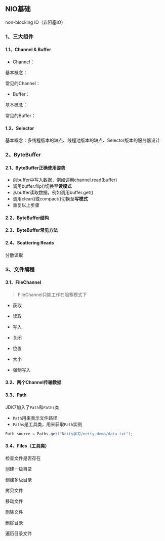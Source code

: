 ## NIO基础

non-blocking IO（非阻塞IO）

### 1、三大组件

#### 1.1、Channel & Buffer

- Channel：

基本概念：

常见的Channel：



- Buffer：

基本概念：

常见的Buffer：



#### 1.2、Selector

基本概念：多线程版本的缺点、线程池版本的缺点、Selector版本的服务器设计



### 2、ByteBuffer

#### 2.1、ByteBuffer正确使用姿势

- 向buffer中写入数据，例如调用channel.read(buffer)
- 调用buffer.flip()切换至**读模式**
- 从buffer读取数据，例如调用buffer.get()
- 调用clear()或compact()切换至**写模式**
- 重复以上步骤



#### 2.2、ByteBuffer结构



#### 2.3、ByteBuffer常见方法



#### 2.4、Scattering Reads

分散读取



### 3、文件编程

#### 3.1、FileChannel

> FileChannel只能工作在阻塞模式下

- 获取

- 读取

- 写入

- 关闭

- 位置

- 大小

- 强制写入



#### 3.2、两个Channel传输数据



#### 3.3、Path

JDK7加入了`Path`和`Paths`类

- `Path`用来表示文件路径
- `Paths`是工具类，用来获取`Path`实例

```java
Path source = Paths.get("Netty学习/netty-demo/data.txt");
```



#### 3.4、Files（工具类）

检查文件是否存在

创建一级目录

创建多级目录

拷贝文件

移动文件

删除文件

删除目录

遍历目录文件

